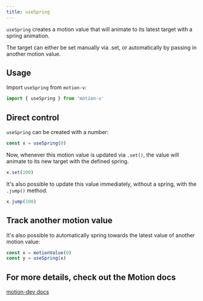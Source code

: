 ```yaml
---
title: useSpring
---
```


`useSpring` creates a motion value that will animate to its latest target with a spring animation.

The target can either be set manually via .set, or automatically by passing in another motion value.

## Usage

Import `useSpring` from `motion-v`:

```ts
import { useSpring } from 'motion-v'
```

## Direct control

`useSpring` can be created with a number:

```ts
const x = useSpring(0)
```

Now, whenever this motion value is updated via `.set()`, the value will animate to its new target with the defined spring.

```ts
x.set(100)
```

It's also possible to update this value immediately, without a spring, with the `.jump()` method.

```ts
x.jump(100)
```

## Track another motion value

It's also possible to automatically spring towards the latest value of another motion value:

```ts
const x = motionValue(0)
const y = useSpring(x)
```

## For more details, check out the Motion docs
[motion-dev docs](https://motion.dev/docs/react-use-spring)
